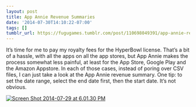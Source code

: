```yaml
---
layout: post
title: App Annie Revenue Summaries
date: '2014-07-30T14:10:22-07:00'
tags: []
tumblr_url: https://fugugames.tumblr.com/post/110698049391/app-annie-revenue-summaries
---
```

It’s time for me to pay my royalty fees for the HyperBowl license. That’s a bit of a hassle, with all the apps on all the app stores, but App Annie makes the process somewhat less painful, at least for the App Store, Google Play and the Amazon Appstore. In each of those cases, instead of poring over CSV files, I can just take a look at the App Annie revenue summary. One tip: to set the date range, select the end date first, then the start date. It’s not obvious.

[![Screen Shot 2014-07-29 at 6.01.30 PM](http://itshardtofondlepenguins.com/wp-content/uploads/2014/07/Screen-Shot-2014-07-29-at-6.01.30-PM.png)](http://itshardtofondlepenguins.com/wp-content/uploads/2014/07/Screen-Shot-2014-07-29-at-6.01.30-PM.png)

